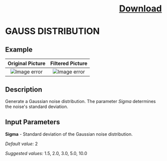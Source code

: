 # <p align="right"><a class="github-button" aria-label="Download ntkme/github-buttons on GitHub" href="https://github.com/Balluff-BVS/halconscripts/raw/master/Filters/Points/noise_filters.zip" data-icon="octicon-cloud-download">Download</a></p>

GAUSS DISTRIBUTION
==========

## Example

Original Picture             | Filtered Picture
:-------------------------:|:-------------------------:
![Image error](https://github.com/Balluff-BVS/halconscripts/blob/master/Filters/Noise/GaussDistribiution/original.png?raw=true)  |  ![Image error](https://github.com/Balluff-BVS/halconscripts/blob/master/Filters/Noise/GaussDistribiution/gauss_distribiution.png?raw=true)

Description
----------

Generate a Gaussian noise distribution. The parameter *Sigma* determines the noise's standard deviation.

Input Parameters
----------

**Sigma** - Standard deviation of the Gaussian noise distribution.

*Default value:* 2

*Suggested values:* 1.5, 2.0, 3.0, 5.0, 10.0


